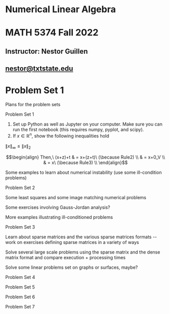 # Numerical Linear Algebra
# MATH 5374 Fall 2022

## Instructor: Nestor Guillen
## nestor@txtstate.edu

# Problem Set 1



Plans for the problem sets


Problem Set 1

1. Set up Python as well as Jupyter on your computer. Make sure you can run the first notebook (this requires numpy, pyplot, and scipy).
2. If $x \in \mathbb{R}^n$, show the following inequalities hold

$\|x\|_\infty \leq \|x\|_2$

$$\begin{align}
Then,\ (x+z)+t & = x+(z+t)\ (\because Rule2) \\
& = x+0_V \\
& = x\ (\because Rule3) \\
\end{align}$$

Some examples to learn about numerical instability (use some ill-condition problems)



Problem Set 2

Some least squares and some image matching numerical problems

Some exercises involving Gauss-Jordan analysis?

More examples illustrating ill-conditioned problems



Problem Set 3

Learn about sparse matrices and the various sparse matrices formats -- work on exercises defining sparse matrices in a variety of ways

Solve several large scale problems using the sparse matrix and the dense matrix format and compare execution + processing times

Solve some linear problems set on graphs or surfaces, maybe?



Problem Set 4





Problem Set 5






Problem Set 6





Problem Set 7

